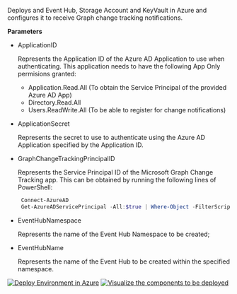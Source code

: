 Deploys and Event Hub, Storage Account and KeyVault in Azure and configures it to receive Graph change tracking notifications.

**Parameters**

* ApplicationID

  Represents the Application ID of the Azure AD Application to use when authenticating. This application needs to have the following App Only permisions granted:

  * Application.Read.All (To obtain the Service Principal of the provided Azure AD App)
  * Directory.Read.All
  * Users.ReadWrite.All (To be able to register for change notifications)

* ApplicationSecret

  Represents the secret to use to authenticate using the Azure AD Application specified by the Application ID.

* GraphChangeTrackingPrincipalID

  Represents the Service Principal ID of the Microsoft Graph Change Tracking app. This can be obtained by running the following lines of PowerShell:

  ```PowerShell PowerShell Code
   Connect-AzureAD
   Get-AzureADServicePrincipal -All:$true | Where-Object -FilterScript {$_.AppId -eq '0bf30f3b-4a52-48df-9a82-234910c4a086'} | Select-Object ObjectID
  ```

* EventHubNamespace

  Represents the name of the Event Hub Namespace to be created;

* EventHubName

  Represents the name of the Event Hub to be created within the specified namespace.

<a href="https://portal.azure.com/#create/Microsoft.Template/uri/https%3A%2F%2Fraw.githubusercontent.com%2Fnikcharlebois%2Fdemos%2Fmain%2FEventHub%2Fazuredeploy.json"><img src="https://aka.ms/deploytoazurebutton" alt="Deploy Environment in Azure" /></a>
<a href="http://armviz.io/#/?load=https%3A%2F%2Fraw.githubusercontent.com%2Fnikcharlebois%2Fdemos%2Fmain%2F%2FEventHub%2Fazuredeploy.json"><img src="http://nikcharlebois.com/wp-content/uploads/2021/03/Visualize.png" alt="Visualize the components to be deployed" /></a>